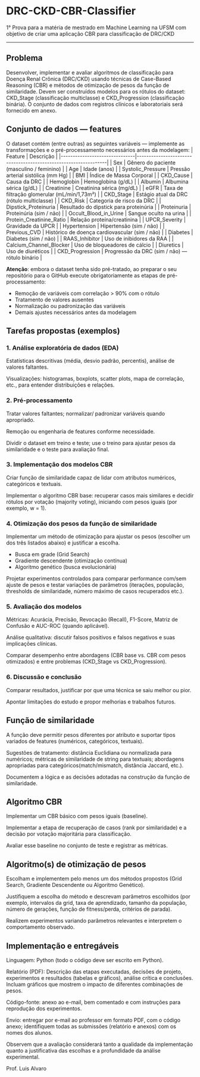 # DRC-CKD-CBR-Classifier

1° Prova para a matéria de mestrado em Machine Learning na UFSM com objetivo de criar uma aplicação CBR para classificação de DRC/CKD

---

## Problema

Desenvolver, implementar e avaliar algoritmos de classificação para Doença Renal
Crônica (DRC/CKD) usando técnicas de Case-Based Reasoning (CBR) e métodos de otimização
de pesos da função de similaridade. Devem ser construídos modelos para os rótulos do
dataset: CKD_Stage (classificação multiclasse) e CKD_Progression (classificação binária). O
conjunto de dados com registros clínicos e laboratoriais será fornecido em anexo.

## Conjunto de dados — features

O dataset contém (entre outras) as seguintes variáveis — implemente as
transformações e o pré-processamento necessários antes da modelagem:
| Feature | Descrição |
|-------------------------------|-----------------------------------------------------------------|
| Sex | Gênero do paciente (masculino / feminino) |
| Age | Idade (anos) |
| Systolic_Pressure | Pressão arterial sistólica (mm Hg) |
| BMI | Índice de Massa Corporal |
| CKD_Cause | Causa da DRC |
| Hemoglobin | Hemoglobina (g/dL) |
| Albumin | Albumina sérica (g/dL) |
| Creatinine | Creatinina sérica (mg/dL) |
| eGFR | Taxa de filtração glomerular (mL/min/1,73m²) |
| CKD_Stage | Estágio atual da DRC (rótulo multiclasse) |
| CKD_Risk | Categoria de risco da DRC |
| Dipstick_Proteinuria | Resultado do dipstick para proteinúria |
| Proteinuria | Proteinúria (sim / não) |
| Occult_Blood_in_Urine | Sangue oculto na urina |
| Protein_Creatinine_Ratio | Relação proteína/creatinina |
| UPCR_Severity | Gravidade da UPCR |
| Hypertension | Hipertensão (sim / não) |
| Previous_CVD | Histórico de doença cardiovascular (sim / não) |
| Diabetes | Diabetes (sim / não) |
| RAAS_Inhibitor | Uso de inibidores da RAA |
| Calcium_Channel_Blocker | Uso de bloqueadores de cálcio |
| Diuretics | Uso de diuréticos |
| CKD_Progression | Progressão da DRC (sim / não) — rótulo binário |

**Atenção**: embora o dataset tenha sido pré-tratado, ao preparar o seu repositório para o GitHub execute obrigatoriamente as etapas de pré-processamento:

-   Remoção de variáveis com correlação > 90% com o rótulo
-   Tratamento de valores ausentes
-   Normalização ou padronização das variáveis
-   Demais ajustes necessários antes da modelagem

## Tarefas propostas (exemplos)

### 1. Análise exploratória de dados (EDA)

Estatísticas descritivas (média, desvio padrão, percentis), análise de valores faltantes.

Visualizações: histogramas, boxplots, scatter plots, mapa de correlação, etc., para entender distribuições e relações.

### 2. Pré-processamento

Tratar valores faltantes; normalizar/ padronizar variáveis quando apropriado.

Remoção ou engenharia de features conforme necessidade.

Dividir o dataset em treino e teste; use o treino para ajustar pesos da similaridade e o teste para avaliação final.

### 3. Implementação dos modelos CBR

Criar função de similaridade capaz de lidar com atributos numéricos, categóricos e textuais.

Implementar o algoritmo CBR base: recuperar casos mais similares e decidir rótulos por votação (majority voting), iniciando com pesos iguais (por exemplo, w = 1).

### 4. Otimização dos pesos da função de similaridade

Implementar um método de otimização para ajustar os pesos (escolher um dos três listados abaixo) e justificar a escolha.

-   Busca em grade (Grid Search)
-   Gradiente descendente (otimização contínua)
-   Algoritmo genético (busca evolucionária)

Projetar experimentos controlados para comparar performance com/sem ajuste de
pesos e testar variações de parâmetros (iterações, população, thresholds de similaridade, número máximo de casos recuperados etc.).

### 5. Avaliação dos modelos

Métricas: Acurácia, Precisão, Revocação (Recall), F1-Score, Matriz de Confusão e AUC-ROC (quando aplicável).

Análise qualitativa: discutir falsos positivos e falsos negativos e suas implicações clínicas.

Comparar desempenho entre abordagens (CBR base vs. CBR com pesos otimizados) e entre problemas (CKD_Stage vs CKD_Progression).

### 6. Discussão e conclusão

Comparar resultados, justificar por que uma técnica se saiu melhor ou pior.

Apontar limitações do estudo e propor melhorias e trabalhos futuros.

## Função de similaridade

A função deve permitir pesos diferentes por atributo e suportar tipos variados de features (numéricos, categóricos, textuais).

Sugestões de tratamento: distância Euclidiana ou normalizada para numéricos;
métricas de similaridade de string para textuais; abordagens apropriadas para categóricos(match/mismatch, distância Jaccard, etc.).

Documentem a lógica e as decisões adotadas na construção da função de similaridade.

## Algoritmo CBR

Implementar um CBR básico com pesos iguais (baseline).

Implementar a etapa de recuperação de casos (rank por similaridade) e a decisão por votação majoritária para classificação.

Avaliar esse baseline no conjunto de teste e registrar as métricas.

## Algoritmo(s) de otimização de pesos

Escolham e implementem pelo menos um dos métodos propostos (Grid Search,
Gradiente Descendente ou Algoritmo Genético).

Justifiquem a escolha do método e descrevam parâmetros escolhidos (por exemplo, intervalos da grid, taxa de aprendizado, tamanho da população, número de gerações, função de fitness/perda, critérios de parada).

Realizem experimentos variando parâmetros relevantes e interpretem o comportamento observado.

## Implementação e entregáveis

Linguagem: Python (todo o código deve ser escrito em Python).

Relatório (PDF): Descrição das etapas executadas, decisões de projeto, experimentos e resultados (tabelas e gráficos), análise crítica e conclusões. Incluam gráficos que mostrem o impacto de diferentes combinações de pesos.

Código-fonte: anexo ao e-mail, bem comentado e com instruções para reprodução dos experimentos.

Envio: entregar por e-mail ao professor em formato PDF, com o código anexo;
identifiquem todas as submissões (relatório e anexos) com os nomes dos alunos.

Observem que a avaliação considerará tanto a qualidade da implementação quanto a justificativa das escolhas e a profundidade da análise experimental.

Prof. Luis Alvaro

